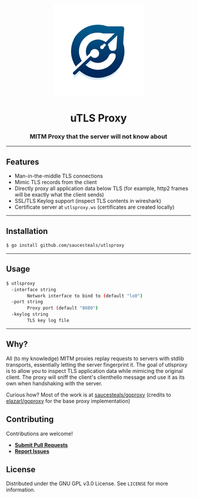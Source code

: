 <div align="center">
<img src="./assets/logo.png" alt="logo" height="250px" />
<h1 align="center">uTLS Proxy</h1>
<h3>MITM Proxy that the server will not know about</h3>
</div>

---

## Features

- Man-in-the-middle TLS connections
- Mimic TLS records from the client
- Directly proxy all application data below TLS (for example, http2 frames will be exactly what the client sends)
- SSL/TLS Keylog support (inspect TLS contents in wireshark)
- Certificate server at `utlsproxy.ws` (certificates are created locally)

---

## Installation

```sh
$ go install github.com/saucesteals/utlsproxy
```

---

## Usage

```sh
$ utlsproxy
  -interface string
        Network interface to bind to (default "lo0")
  -port string
        Proxy port (default "8080")
  -keylog string
        TLS key log file
```

---

## Why?

All (to my knowledge) MITM proxies replay requests to servers with stdlib transports, essentially letting the server fingerprint it. The goal of utlsproxy is to allow you to inspect TLS application data while mimicing the original client. The proxy will sniff the client's clienthello message and use it as its own when handshaking with the server.

Curious how? Most of the work is at [saucesteals/goproxy](https://github.com/saucesteals/goproxy) (credits to [elazarl/goproxy](https://github.com/elazarl/goproxy) for the base proxy implementation)

## Contributing

Contributions are welcome!

- **[Submit Pull Requests](https://github.com/saucesteals/utlsproxy/pulls)**
- **[Report Issues](https://github.com/saucesteals/utlsproxy/issues)**

## License

Distributed under the GNU GPL v3.0 License. See `LICENSE` for more information.
